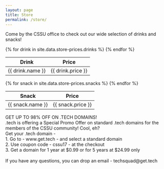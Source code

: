 ```yaml
---
layout: page
title: Store
permalink: /store/
---
```


Come by the CSSU office to check out our wide selection of drinks and snacks!

<!--
## Status

<table>
  <thead>
    <tr>
      <th>Item</th>
      <th>Available</th>
    </tr>
  </thead>
  <tbody>
    {% for item in site.data.status %}
    <tr>
      <td>{{ item.item }}</td>
      <td>{% if item.status %}✅{% else %}❌{% endif %}</td>
    </tr>
    {% endfor %}
  </tbody>
</table>


## For sale
-->

<div id="store">
  <section class="store-left">
    <table>
      <thead>
        <tr>
          <th>Drink</th>
          <th>Price</th>
        </tr>
      </thead>
      <tbody>
        {% for drink in site.data.store-prices.drinks %}
        <tr>
          <td>{{ drink.name }}</td>
          <td>{{ drink.price }}</td>
        </tr>
        {% endfor %}
      </tbody>
    </table>
  </section>

  <section class="store-right">
    <table>
      <thead>
        <tr>
          <th>Snack</th>
          <th>Price</th>
        </tr>
      </thead>
      <tbody>
        {% for snack in site.data.store-prices.snacks %}
        <tr>
          <td>{{ snack.name }}</td>
          <td>{{ snack.price }}</td>
        </tr>
        {% endfor %}
      </tbody>
    </table>
  </section>
  
  
  <p>GET​ ​UP TO​ ​98%​ ​OFF​ ​ON​ ​.TECH​ ​DOMAINS!<br>
  .tech is offering a Special Promo Offer on standard .tech domains for the members of the CSSU community! Cool, eh?<br>
  Get your .tech​ domain -<br>
  1. Go to - www.get.tech - and select a standard domain<br>
  2. Use coupon code - cssu17​ - at the checkout<br>
  3. Get a domain for 1 year at $0.99 or for 5 years at $24.99 only<br>
  <br>
  If you have any questions, you can drop an email - techsquad@get.tech</p>

</div>
